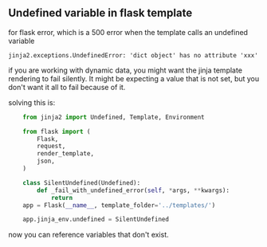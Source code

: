## Undefined variable in flask template

for flask error, which is a 500 error when the template calls an undefined variable

```
jinja2.exceptions.UndefinedError: 'dict object' has no attribute 'xxx'
```

if you are working with dynamic data, you might want the jinja template rendering to fail silently.  It might be expecting a value that is not set, but you don't want it all to fail because of it.

solving this is:

```python
    from jinja2 import Undefined, Template, Environment

    from flask import (
        Flask,
        request,
        render_template,
        json,
    )

    class SilentUndefined(Undefined):
        def _fail_with_undefined_error(self, *args, **kwargs):
            return
    app = Flask(__name__, template_folder='../templates/')

    app.jinja_env.undefined = SilentUndefined
```

now you can reference variables that don't exist.
